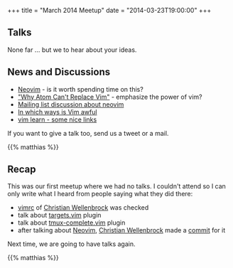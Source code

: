 +++
title = "March 2014 Meetup"
date = "2014-03-23T19:00:00"
+++

## Talks

None far ... but we to hear about your ideas.


## News and Discussions

- [Neovim](https://github.com/neovim/neovim) - is it worth spending time on this?
- ["Why Atom Can't Replace Vim"](https://medium.com/p/433852f4b4d1) - emphasize the power of vim?
- [Mailing list discussion about neovim](https://groups.google.com/forum/#!topic/vim_dev/x0BF9Y0Uby8)
- [In which ways is Vim awful](http://vim-wiki.mawercer.de/wiki/topic/in-which-way-does-vim-suck.html)
- [vim learn - some nice links](https://github.com/t9md/vim-learn)


If you want to give a talk too, send us a tweet or a mail.

{{% matthias %}}


## Recap

This was our first meetup where we had no talks. I couldn't attend so I can only write what I heard from people saying
what they did there:


- [vimrc](https://github.com/wellle/dotfiles/blob/master/vimrc) of [Christian Wellenbrock](https://github.com/wellle) was checked
- talk about [targets.vim](https://github.com/wellle/targets.vim) plugin
- talk about [tmux-complete.vim](https://github.com/wellle/tmux-complete.vim) plugin
- after talking about [Neovim](https://github.com/neovim/neovim), [Christian Wellenbrock](https://github.com/wellle) made a [commit](https://github.com/neovim/neovim/commit/79321c62d504674d26de1d70a4832cfad7fb976e) for it


Next time, we are going to have talks again.

{{% matthias %}}
